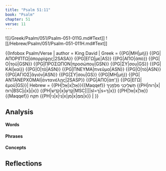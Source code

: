 ```yaml
---
title: "Psalm 51:11"
book: "Psalm"
chapter: 51
verse: 11
---
```

![[/Greek/Psalm/051/Psalm-051-011G.md#Text]]
![[/Hebrew/Psalm/051/Psalm-051-011H.md#Text]]

{{Infobox Psalm/Verse |
  author = King David |
  Greek = {{PG|ΜΗ|μὴ}} {{PG|ΑΠΟΡΙΠΤΩ|ἀπορρίψῃς|2SASA}} {{PG|ΕΓΩ|με|AS}} {{PG|ΑΠΟ|ἀπὸ}} {{PG|Ο|τοῦ|GSN}} {{PG|ΠΡΟΣΩΠΟΝ|προσώπου|GSN}} {{PG|ΣΥ|σου|GS}} {{PG|ΚΑΙ|καὶ}} {{PG|Ο|τὸ|ASN}} {{PG|ΠΝΕΥΜΑ|πνεῦμα|ASN}} {{PG|Ο|τὸ|ASN}} {{PG|ΑΓΙΟΣ|ἅγιόν|ASN}} {{PG|ΣΥ|σου|GS}} {{PG|ΜΗ|μὴ}} {{PG|ΑΝΤΑΝΕΡΧΟΜΑΙ|ἀντανέλῃς|2SASP}} {{PG|ΑΠΟ|ἀπ'}} {{PG|ΕΓΩ|ἐμοῦ|GS}}|
  Hebrew = {{PH|אַל|x|אַל}}{{Maqqef}}
תַּשְׁלִיכֵנִי
מִלְּפָנֶיךָ
{{PH|רוח|x|רוּחַ|BSC|וְ|x|וְ|x}} {{PH|קֹדֶשׁ|x|קָדְשְׁ|MSC||||sl=ךָ|s=ךָ|x}} {{PH|אַל|x|אַל}}{{Maqqef}}
תִּקַּח
{{PH|ני|x|נִּי|x|מִן|x|מִמֶּ|x}}
׃|
}}

## Analysis

#### Words

#### Phrases

#### Concepts

## Reflections
